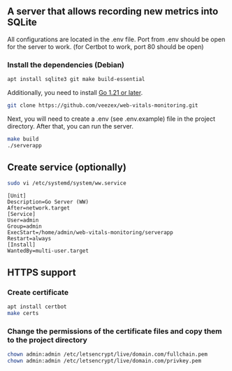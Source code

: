 ## A server that allows recording new metrics into SQLite

All configurations are located in the .env file.
Port from .env should be open for the server to work. (for Certbot to work, port 80 should be open)

### Install the dependencies (Debian)
```bash
apt install sqlite3 git make build-essential
```
Additionally, you need to install [Go 1.21 or later](https://go.dev/doc/install).

```bash
git clone https://github.com/veezex/web-vitals-monitoring.git
```
Next, you will need to create a .env (see .env.example) file in the project directory.
After that, you can run the server.

```bash
make build
./serverapp
```

## Create service (optionally)
```bash
sudo vi /etc/systemd/system/ww.service
```
```
[Unit]
Description=Go Server (WW)
After=network.target
[Service]
User=admin
Group=admin
ExecStart=/home/admin/web-vitals-monitoring/serverapp
Restart=always
[Install]
WantedBy=multi-user.target
```

## HTTPS support

### Create certificate
```bash
apt install certbot
make certs
```

### Change the permissions of the certificate files and copy them to the project directory
```bash
chown admin:admin /etc/letsencrypt/live/domain.com/fullchain.pem
chown admin:admin /etc/letsencrypt/live/domain.com/privkey.pem
```
